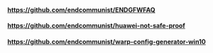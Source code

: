 #### https://github.com/endcommunist/ENDGFWFAQ
#### https://github.com/endcommunist/huawei-not-safe-proof
#### https://github.com/endcommunist/warp-config-generator-win10
